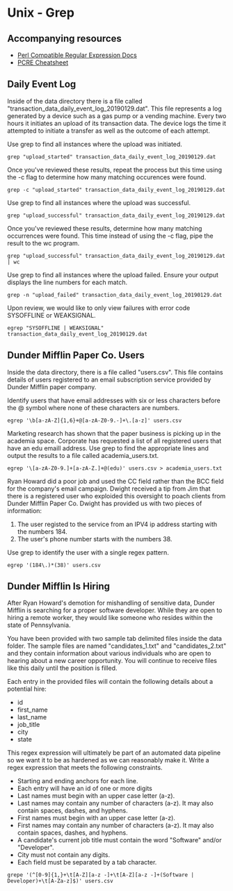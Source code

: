 # Unix - Grep


## Accompanying resources
* [Perl Compatible Regular Expression Docs](https://www.pcre.org/current/doc/html/pcre2pattern.html)
* [PCRE Cheatsheet](https://www.debuggex.com/cheatsheet/regex/pcre)


## Daily Event Log

Inside of the data directory there is a file called "transaction_data_daily_event_log_20190129.dat". This file represents a log generated by a device such as a gas pump or a vending machine. Every two hours it initiates an upload of its transaction data. The device logs the time it attempted to initiate a transfer as well as the outcome of each attempt.

Use grep to find all instances where the upload was initiated. 
```
grep "upload_started" transaction_data_daily_event_log_20190129.dat
```

Once you've reviewed these results, repeat the process but this time using the -c flag to determine how many matching occurences were found.
```
grep -c "upload_started" transaction_data_daily_event_log_20190129.dat
```


Use grep to find all instances where the upload was successful. 
```
grep "upload_successful" transaction_data_daily_event_log_20190129.dat
```

Once you've reviewed these results, determine how many matching occurrences were found. This time instead of using the -c flag, pipe the result to the wc program.
```
grep "upload_successful" transaction_data_daily_event_log_20190129.dat | wc
```


Use grep to find all instances where the upload failed. Ensure your output displays the line numbers for each match.

```
grep -n "upload_failed" transaction_data_daily_event_log_20190129.dat
```

Upon review, we would like to only view failures with error code SYSOFFLINE or WEAKSIGNAL.

```
egrep "SYSOFFLINE | WEAKSIGNAL" transaction_data_daily_event_log_20190129.dat
```


## Dunder Mifflin Paper Co. Users

Inside the data directory, there is a file called "users.csv". This file contains details of users registered to an email subscription service provided by Dunder Mifflin paper company. 

Identify users that have email addresses with six or less characters before the @ symbol where none of these characters are numbers.
```
egrep '\b[a-zA-Z]{1,6}+@[a-zA-Z0-9.-]+\.[a-z]' users.csv
```


Marketing research has shown that the paper business is picking up in the academia space. Corporate has requested a list of all registered users that have an edu emaill address. Use grep to find the appropriate lines and output the results to a file called academia_users.txt.
```
egrep '\[a-zA-Z0-9.]+[a-zA-Z.]+@(edu)' users.csv > academia_users.txt
```


Ryan Howard did a poor job and used the CC field rather than the BCC field for the company's email campaign. Dwight received a tip from Jim that there is a registered user who exploided this oversight to poach clients from Dunder Mifflin Paper Co. Dwight has provided us with two pieces of information:
1. The user registed to the service from an IPV4 ip address starting with the numbers 184. 
2. The user's phone number starts with the numbers 38.

Use grep to identify the user with a single regex pattern.
```
egrep '(184\.)*(38)' users.csv
```


## Dunder Mifflin Is Hiring

After Ryan Howard's demotion for mishandling of sensitive data, Dunder Mifflin is searching for a proper software developer. While they are open to hiring a remote worker, they would like someone who resides within the state of Pennsylvania.

You have been provided with two sample tab delimited files inside the data folder. The sample files are named "candidates_1.txt" and "candidates_2.txt" and they contain information about various individuals who are open to hearing about a new career opportunity. You will continue to receive files like this daily until the position is filled.

Each entry in the provided files will contain the following details about a potential hire:
* id
* first_name
* last_name
* job_title
* city
* state

This regex expression will ultimately be part of an automated data pipeline so we want it to be as hardened as we can reasonably make it. Write a regex expression that meets the following constraints.

* Starting and ending anchors for each line.
* Each entry will have an id of one or more digits
* Last names must begin with an upper case letter (a-z).
* Last names may contain any number of characters (a-z). It may also contain spaces, dashes, and hyphens.
* First names must begin with an upper case letter (a-z).
* First names may contain any number of characters (a-z). It may also contain spaces, dashes, and hyphens.
* A candidate's current job title must contain the word "Software" and/or "Developer".
* City must not contain any digits.
* Each field must be separated by a tab character.

```
grepe '(^[0-9]{1,}+\t[A-Z][a-z -]+\t[A-Z][a-z -]+(Software | Developer)+\t[A-Za-z]$)' users.csv
```